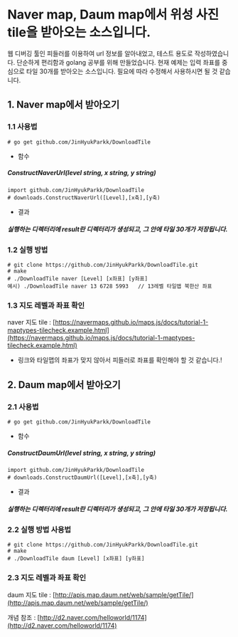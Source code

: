 # Naver map, Daum map에서 위성 사진 tile을 받아오는 소스입니다.
웹 디버깅 툴인 피들러를 이용하여 url 정보를 알아내었고, 테스트 용도로 작성하였습니다. 단순하게 편리함과 golang 공부를 위해 만들었습니다.
현재 예제는 입력 좌표를 중심으로 타일 30개를 받아오는 소스입니다. 필요에 따라 수정해서 사용하시면 될 것 같습니다.

## 1. Naver map에서 받아오기
### 1.1 사용법
```
# go get github.com/JinHyukParkk/DownloadTile
```
* 함수
##### ConstructNaverUrl(level string, x string, y string)
```
import github.com/JinHyukParkk/DownloadTile
# downloads.ConstructNaverUrl([Level],[x축],[y축)
```
* 결과
##### 실행하는 디렉터리에 result란 디렉터리가 생성되고, 그 안에 타일 30개가 저장됩니다.
### 1.2 실행 방법
```
# git clone https://github.com/JinHyukParkk/DownloadTile.git
# make
# ./DownloadTile naver [Level] [x좌표] [y좌표]
예시) ./DownloadTile naver 13 6728 5993   // 13레벨 타일맵 북한산 좌표
```

### 1.3 지도 레벨과 좌표 확인
naver 지도 tile : [https://navermaps.github.io/maps.js/docs/tutorial-1-maptypes-tilecheck.example.html](https://navermaps.github.io/maps.js/docs/tutorial-1-maptypes-tilecheck.example.html)
 - 링크와 타일맵의 좌표가 맞지 않아서 피들러로 좌표를 확인해야 할 것 같습니다.!

## 2. Daum map에서 받아오기
### 2.1 사용법
```
# go get github.com/JinHyukParkk/DownloadTile
```
* 함수
##### ConstructDaumUrl(level string, x string, y string)
```
import github.com/JinHyukParkk/DownloadTile
# downloads.ConstructDaumUrl([Level],[x축],[y축)
```
* 결과
##### 실행하는 디렉터리에 result란 디렉터리가 생성되고, 그 안에 타일 30개가 저장됩니다.

### 2.2 실행 방법 사용법
```
# git clone https://github.com/JinHyukParkk/DownloadTile.git
# make
# ./DownloadTile daum [Level] [x좌표] [y좌표]
```
### 2.3 지도 레벨과 좌표 확인
daum 지도 tile : [http://apis.map.daum.net/web/sample/getTile/](http://apis.map.daum.net/web/sample/getTile/)

개념 참조 : [http://d2.naver.com/helloworld/1174](http://d2.naver.com/helloworld/1174)
